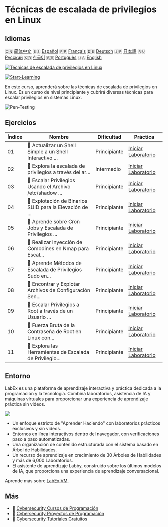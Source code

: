 # Técnicas de escalada de privilegios en Linux

## Idiomas

🇨🇳 [简体中文](README_zh.md) 🇪🇸 [Español](README_es.md) 🇫🇷 [Français](README_fr.md) 🇩🇪 [Deutsch](README_de.md) 🇯🇵 [日本語](README_ja.md) 🇷🇺 [Русский](README_ru.md) 🇰🇷 [한국어](README_ko.md) 🇧🇷 [Português](README_pt.md) 🇺🇸 [English](README.md) 

[![Técnicas de escalada de privilegios en Linux](https://cover-creator.labex.io/privilege-escalation-techniques-on-linux.png?lang=es)](https://labex.io/es/courses/privilege-escalation-techniques-on-linux)

[![Start-Learning](https://img.shields.io/badge/Start-Learning-whitesmoke?style=for-the-badge)](https://labex.io/es/courses/privilege-escalation-techniques-on-linux)

En este curso, aprenderá sobre las técnicas de escalada de privilegios en Linux. Es un curso de nivel principiante y cubrirá diversas técnicas para escalar privilegios en sistemas Linux.

![Pen-Testing](https://img.shields.io/badge/Pen-Testing-whitesmoke?style=for-the-badge&logo=pen-testing)


## Ejercicios

|   Índice | Nombre                                                    | Dificultad   | Práctica                                                                                                                                                        |
|----------|-----------------------------------------------------------|--------------|-----------------------------------------------------------------------------------------------------------------------------------------------------------------|
|       01 | 📖  Actualizar un Shell Simple a un Shell Interactivo ... | Principiante | <a target='_blank' href='https://labex.io/es/tutorials/upgrade-simple-shell-to-interactive-shell-in-nmap-416148'>Iniciar Laboratorio</a>                        |
|       02 | 📖  Explora la escalada de privilegios a través del ar... | Intermedio   | <a target='_blank' href='https://labex.io/es/tutorials/explore-privilege-escalation-via-etc-passwd-file-in-nmap-416141'>Iniciar Laboratorio</a>                 |
|       03 | 📖  Escalar Privilegios Usando el Archivo /etc/shadow ... | Principiante | <a target='_blank' href='https://labex.io/es/tutorials/escalate-privileges-using-etc-shadow-file-in-linux-416142'>Iniciar Laboratorio</a>                       |
|       04 | 📖  Explotación de Binarios SUID para la Elevación de ... | Principiante | <a target='_blank' href='https://labex.io/es/tutorials/nmap-exploit-suid-binaries-for-privilege-escalation-in-linux-416147'>Iniciar Laboratorio</a>             |
|       05 | 📖  Aprende sobre Cron Jobs y Escalada de Privilegios ... | Principiante | <a target='_blank' href='https://labex.io/es/tutorials/learn-cron-jobs-and-privilege-escalation-in-nmap-416140'>Iniciar Laboratorio</a>                         |
|       06 | 📖  Realizar Inyección de Comodines en Nmap para Escal... | Principiante | <a target='_blank' href='https://labex.io/es/tutorials/perform-wildcard-injection-in-nmap-for-privilege-escalation-416144'>Iniciar Laboratorio</a>              |
|       07 | 📖  Aprende Métodos de Escalada de Privilegios Sudo en... | Principiante | <a target='_blank' href='https://labex.io/es/tutorials/learn-sudo-privilege-escalation-methods-in-nmap-416145'>Iniciar Laboratorio</a>                          |
|       08 | 📖  Encontrar y Explotar Archivos de Configuración Sen... | Principiante | <a target='_blank' href='https://labex.io/es/tutorials/find-and-exploit-sensitive-config-files-for-privilege-escalation-in-nmap-416138'>Iniciar Laboratorio</a> |
|       09 | 📖  Escalar Privilegios a Root a través de un Usuario ... | Principiante | <a target='_blank' href='https://labex.io/es/tutorials/nmap-escalate-privileges-to-root-via-intermediate-user-in-nmap-416146'>Iniciar Laboratorio</a>           |
|       10 | 📖  Fuerza Bruta de la Contraseña de Root en Linux con... | Principiante | <a target='_blank' href='https://labex.io/es/tutorials/brute-force-root-password-in-linux-with-sucrack-and-hydra-416139'>Iniciar Laboratorio</a>                |
|       11 | 📖  Explora las Herramientas de Escalada de Privilegio... | Principiante | <a target='_blank' href='https://labex.io/es/tutorials/explore-linux-privilege-escalation-tools-in-nmap-416143'>Iniciar Laboratorio</a>                         |

## Entorno

LabEx es una plataforma de aprendizaje interactiva y práctica dedicada a la programación y la tecnología. Combina laboratorios, asistencia de IA y máquinas virtuales para proporcionar una experiencia de aprendizaje práctica sin videos.

![](https://tutorial-screenshot.getvm.io/images/vm-1725247253.png)

- Un enfoque estricto de "Aprender Haciendo" con laboratorios prácticos exclusivos y sin videos.
- Entornos en línea interactivos dentro del navegador, con verificaciones paso a paso automatizadas.
- Una organización de contenido estructurada con el sistema basado en Árbol de Habilidades.
- Un recurso de aprendizaje en crecimiento de 30 Árboles de Habilidades y más de 6,000 Laboratorios.
- El asistente de aprendizaje Labby, construido sobre los últimos modelos de IA, que proporciona una experiencia de aprendizaje conversacional.

Aprende más sobre [LabEx VM](https://support.labex.io/using-labex/virtual-machine).

## Más

- 🔗 [Cybersecurity Cursos de Programación](https://github.com/labex-labs/awesome-programming-courses)
- 🔗 [Cybersecurity Proyectos de Programación](https://github.com/labex-labs/awesome-programming-projects)
- 🔗 [Cybersecurity Tutoriales Gratuitos](https://github.com/labex-labs/cybersecurity-free-tutorials)

